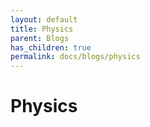 ```yaml
---
layout: default
title: Physics
parent: Blogs
has_children: true
permalink: docs/blogs/physics
---
```


# Physics
